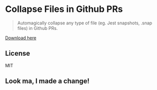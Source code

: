 # Collapse Files in Github PRs

> Automagically collapse any type of file (eg. Jest snapshots, .snap files) in Github PRs.

[Download here]()

## License

MIT

## Look ma, I made a change!